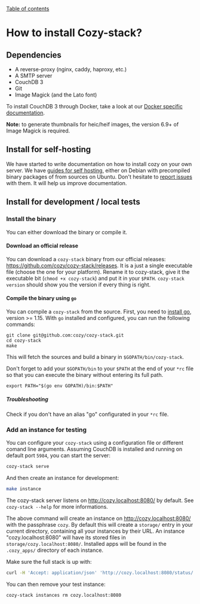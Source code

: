 [Table of contents](README.md#table-of-contents)

# How to install Cozy-stack?

## Dependencies

-   A reverse-proxy (nginx, caddy, haproxy, etc.)
-   A SMTP server
-   CouchDB 3
-   Git
-   Image Magick (and the Lato font)

To install CouchDB 3 through Docker, take a look at our
[Docker specific documentation](docker.md).

**Note:** to generate thumbnails for heic/heif images, the version 6.9+ of
Image Magick is required.

## Install for self-hosting

We have started to write documentation on how to install cozy on your own
server. We have [guides for
self hosting](https://docs.cozy.io/en/tutorials/selfhosting/), either on
Debian with precompiled binary packages of from sources on Ubuntu.
Don't hesitate to [report issues](https://github.com/cozy/cozy.github.io/issues/new) with them.
It will help us improve documentation.

## Install for development / local tests

### Install the binary

You can either download the binary or compile it.

#### Download an official release

You can download a `cozy-stack` binary from our official releases:
https://github.com/cozy/cozy-stack/releases. It is a just a single executable
file (choose the one for your platform). Rename it to cozy-stack, give it the
executable bit (`chmod +x cozy-stack`) and put it in your `$PATH`.
`cozy-stack version` should show you the version if every thing is right.

#### Compile the binary using `go`

You can compile a `cozy-stack` from the source.
First, you need to [install go](https://golang.org/doc/install), version >= 1.15. With `go`
installed and configured, you can run the following commands:

```
git clone git@github.com:cozy/cozy-stack.git
cd cozy-stack
make
```

This will fetch the sources and build a binary in `$GOPATH/bin/cozy-stack`.

Don't forget to add your `$GOPATH/bin` to your `$PATH` at the end of your `*rc` file so
that you can execute the binary without entering its full path.

```
export PATH="$(go env GOPATH)/bin:$PATH"
```

##### Troubleshooting

Check if you don't have an alias "go" configurated in your `*rc` file.

### Add an instance for testing

You can configure your `cozy-stack` using a configuration file or different
comand line arguments. Assuming CouchDB is installed and running on default port
`5984`, you can start the server:

```bash
cozy-stack serve
```

And then create an instance for development:

```bash
make instance
```

The cozy-stack server listens on http://cozy.localhost:8080/ by default. See
`cozy-stack --help` for more informations.

The above command will create an instance on http://cozy.localhost:8080/ with the
passphrase `cozy`. By default this will create a `storage/` entry in your current directory, containing all your instances by their URL. An instance "cozy.localhost:8080" will have its stored files in `storage/cozy.localhost:8080/`. Installed apps will be found in the `.cozy_apps/` directory of each instance.

Make sure the full stack is up with:

```bash
curl -H 'Accept: application/json' 'http://cozy.localhost:8080/status/'
```

You can then remove your test instance:

```bash
cozy-stack instances rm cozy.localhost:8080
```

